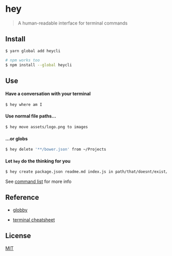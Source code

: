# hey

> A human-readable interface for terminal commands

## Install

```bash
$ yarn global add heycli

# npm works too
$ npm install --global heycli
```

## Use

#### Have a conversation with your terminal

```bash
$ hey where am I
```

#### Use normal file paths...

```bash
$ hey move assets/logo.png to images
```

#### ...or globs

```bash
$ hey delete '**/bower.json' from ~/Projects
```

#### Let `hey` do the thinking for you

```bash
$ hey create package.json readme.md index.js in path/that/doesnt/exist/yet
```

See [command list](commands.md) for more info

## Reference

- [globby](https://github.com/sindresorhus/globby)

- [terminal cheatsheet](https://github.com/0nn0/terminal-mac-cheatsheet)

## License

[MIT](license)
